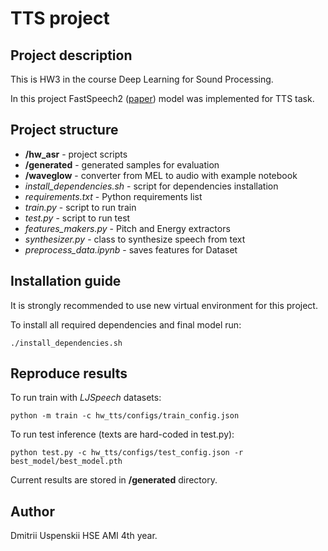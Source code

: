 # TTS project 

## Project description
This is HW3 in the course Deep Learning for Sound Processing.

In this project FastSpeech2 ([paper](https://arxiv.org/pdf/2006.04558.pdf)) model was implemented for TTS task.

## Project structure
- **/hw_asr** - project scripts
- **/generated** - generated samples for evaluation
- **/waveglow** - converter from MEL to audio with example notebook
- _install_dependencies.sh_ - script for dependencies installation
- _requirements.txt_ - Python requirements list
- _train.py_ - script to run train
- _test.py_ - script to run test
- _features_makers.py_ - Pitch and Energy extractors
- _synthesizer.py_ - class to synthesize speech from text
- _preprocess_data.ipynb_ - saves features for Dataset

## Installation guide

It is strongly recommended to use new virtual environment for this project.

To install all required dependencies and final model run:
```shell
./install_dependencies.sh
```

## Reproduce results
To run train with _LJSpeech_ datasets:
```shell
python -m train -c hw_tts/configs/train_config.json
```

To run test inference (texts are hard-coded in test.py):
```shell
python test.py -c hw_tts/configs/test_config.json -r best_model/best_model.pth
```

Current results are stored in **/generated** directory.

## Author
Dmitrii Uspenskii HSE AMI 4th year.
